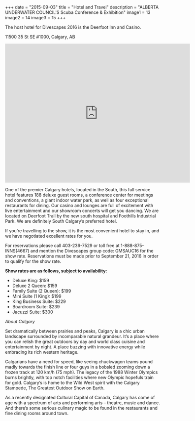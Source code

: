+++
date        = "2015-09-03"
title       = "Hotel and Travel"
description = "ALBERTA UNDERWATER COUNCIL'S Scuba Conference & Exhibition"
image1 = 13
image2 = 14
image3 = 15
+++

The host hotel for Divescapes 2016 is the Deerfoot Inn and Casino.

11500 35 St SE #1000, Calgary, AB

<iframe src="https://www.google.com/maps/embed?pb=!1m18!1m12!1m3!1d2539.875790515011!2d-113.98276809825889!3d50.949517972343436!2m3!1f0!2f0!3f0!3m2!1i1024!2i768!4f13.1!3m3!1m2!1s0x53717768fd659429%3A0x1a1955ecb48ca993!2sDeerfoot+Inn+and+Casino!5e0!3m2!1sen!2sca!4v1441940764518" width="600" height="450" frameborder="0" style="border:0" allowfullscreen></iframe>

One of the premier Calgary hotels, located in the South, this full service hotel features 188 deluxe guest rooms, a conference center for meetings and conventions, a giant indoor water park, as well as four exceptional restaurants for dining. Our casino and lounges are full of excitement with live entertainment and our showroom concerts will get you dancing. We are located on Deerfoot Trail by the new south hospital and Foothills Industrial Park. We are definitely South Calgary’s preferred hotel.

If you’re travelling to the show, it is the most convenient hotel to stay in, and we have negotiated excellent rates for you.

For reservations please call 403-236-7529 or toll free at 1-888-875-INNS(4667) and mention the Divescapes group code: GMSAUC16 for the show rate.  Reservations must be made prior to September 21, 2016 in order to qualify for the show rate.

**Show rates are as follows, subject to availability:**

* Deluxe King: $159
* Deluxe 2 Queen: $159
* Family Suite (2 Queen): $199
* Mini Suite (1 King): $199
* King Business Suite: $229
* Boardroom Suite: $239
* Jacuzzi Suite: $300

*About Calgary*

Set dramatically between prairies and peaks, Calgary is a chic urban landscape surrounded by incomparable natural grandeur. It’s a place where you can relish the great outdoors by day and world class cuisine and entertainment by night. A place buzzing with innovative energy while embracing its rich western heritage.

Calgarians have a need for speed, like seeing chuckwagon teams pound madly towards the finish line or four guys in a bobsled zooming down a frozen track at 120 km/h (75 mph). The legacy of the 1988 Winter Olympics burns brightly, with top notch facilities where new Olympic hopefuls train for gold. Calgary’s is home to the Wild West spirit with the Calgary Stampede, The Greatest Outdoor Show on Earth.

As a recently designated Cultural Capital of Canada, Calgary has come of age with a spectrum of arts and performing arts – theatre, music and dance. And there’s some serious culinary magic to be found in the restaurants and fine dining rooms around town.
